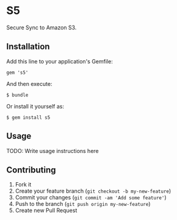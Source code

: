 # S5

Secure Sync to Amazon S3. 

## Installation

Add this line to your application's Gemfile:

    gem 's5'

And then execute:

    $ bundle

Or install it yourself as:

    $ gem install s5

## Usage

TODO: Write usage instructions here

## Contributing

1. Fork it
2. Create your feature branch (`git checkout -b my-new-feature`)
3. Commit your changes (`git commit -am 'Add some feature'`)
4. Push to the branch (`git push origin my-new-feature`)
5. Create new Pull Request
